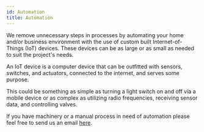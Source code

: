 ```yaml
---
id: Automation
title: Automation
---
```


We remove unnecessary steps in processes by automating your home and/or business environment with the use of custom built Internet-of-Things (IoT) devices. These devices can be as large or as small as needed to suit the project's needs.

An IoT device is a computer device that can be outfitted with sensors, switches, and actuators, connected to the internet, and serves some purpose. 

This could be something as simple as turning a light switch on and off via a mobile device or as complex as utilizing radio frequencies, receiving sensor data, and controlling valves. 

If you have machinery or a manual process in need of automation please feel free to send us an email [here](mailto:luke+support@automatedtechnicalsolutions.com).
